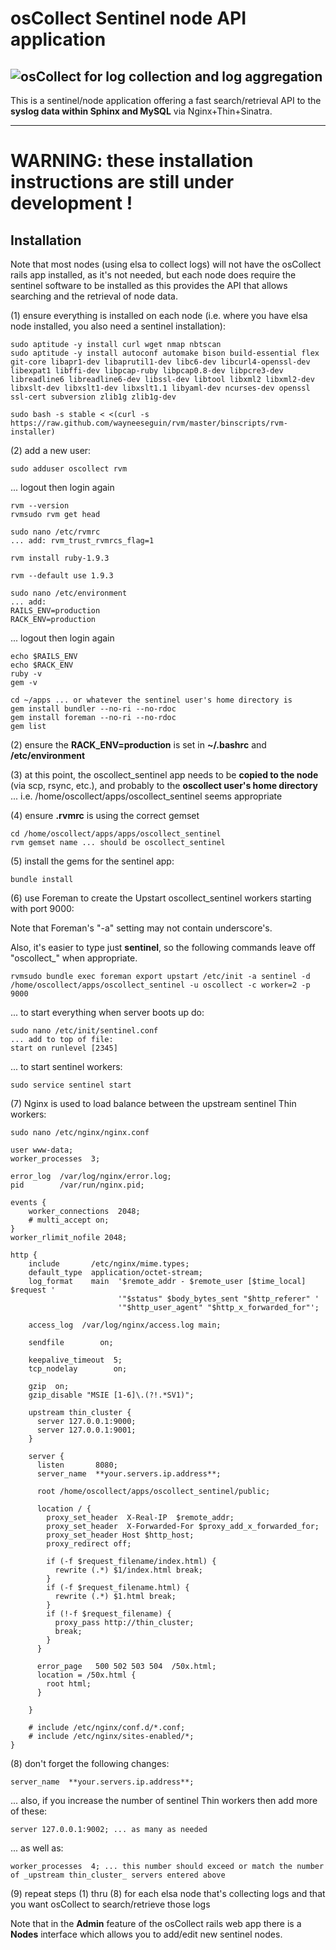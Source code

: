# osCollect Sentinel node API application

## ![osCollect](http://www.clone-systems.com/images/log-collection-aggregation-reporting-open-source.png) for log collection and log aggregation

This is a sentinel/node application offering a fast search/retrieval API to the **syslog data within Sphinx and MySQL** via Nginx+Thin+Sinatra.


***

# WARNING: these installation instructions are still under development !

## Installation

Note that most nodes (using elsa to collect logs) will not have the osCollect rails app installed, as it's not needed, but 
each node does require the sentinel software to be installed as this provides the API that allows searching and the 
retrieval of node data.

(1) ensure everything is installed on each node (i.e. where you have elsa node installed, you also need a sentinel installation):

```
sudo aptitude -y install curl wget nmap nbtscan
sudo aptitude -y install autoconf automake bison build-essential flex git-core libapr1-dev libaprutil1-dev libc6-dev libcurl4-openssl-dev libexpat1 libffi-dev libpcap-ruby libpcap0.8-dev libpcre3-dev libreadline6 libreadline6-dev libssl-dev libtool libxml2 libxml2-dev libxslt-dev libxslt1-dev libxslt1.1 libyaml-dev ncurses-dev openssl ssl-cert subversion zlib1g zlib1g-dev
```

```
sudo bash -s stable < <(curl -s https://raw.github.com/wayneeseguin/rvm/master/binscripts/rvm-installer)
```

(2) add a new user:

```
sudo adduser oscollect rvm
```

... logout then login again

```
rvm --version
rvmsudo rvm get head
```

```
sudo nano /etc/rvmrc
... add: rvm_trust_rvmrcs_flag=1
```

```
rvm install ruby-1.9.3
```

```
rvm --default use 1.9.3
```

```
sudo nano /etc/environment
... add:
RAILS_ENV=production
RACK_ENV=production
```

... logout then login again

```
echo $RAILS_ENV
echo $RACK_ENV
ruby -v
gem -v
```

```
cd ~/apps ... or whatever the sentinel user's home directory is
gem install bundler --no-ri --no-rdoc
gem install foreman --no-ri --no-rdoc
gem list
```

(2) ensure the **RACK_ENV=production** is set in **~/.bashrc** and **/etc/environment**

(3) at this point, the oscollect_sentinel app needs to be **copied to the node** (via scp, rsync, etc.), and 
probably to the **oscollect user's home directory** ... i.e. /home/oscollect/apps/oscollect_sentinel seems appropriate

(4) ensure **.rvmrc** is using the correct gemset

```
cd /home/oscollect/apps/apps/oscollect_sentinel
rvm gemset name ... should be oscollect_sentinel
```

(5) install the gems for the sentinel app:

```
bundle install
```

(6) use Foreman to create the Upstart oscollect_sentinel workers starting with port 9000:

Note that Foreman's "-a" setting may not contain underscore's.

Also, it's easier to type just **sentinel**, so the following commands leave off "oscollect_" when appropriate.

```
rvmsudo bundle exec foreman export upstart /etc/init -a sentinel -d /home/oscollect/apps/oscollect_sentinel -u oscollect -c worker=2 -p 9000
```

... to start everything when server boots up do:

```
sudo nano /etc/init/sentinel.conf
... add to top of file:
start on runlevel [2345]
```

... to start sentinel workers:

```
sudo service sentinel start
```

(7) Nginx is used to load balance between the upstream sentinel Thin workers:

```
sudo nano /etc/nginx/nginx.conf
```

```
user www-data;
worker_processes  3;

error_log  /var/log/nginx/error.log;
pid        /var/run/nginx.pid;

events {
    worker_connections  2048;
    # multi_accept on;
}
worker_rlimit_nofile 2048;

http {
    include       /etc/nginx/mime.types;
    default_type  application/octet-stream;
    log_format    main  '$remote_addr - $remote_user [$time_local] $request '
                        '"$status" $body_bytes_sent "$http_referer" '
                        '"$http_user_agent" "$http_x_forwarded_for"';

    access_log	/var/log/nginx/access.log main;

    sendfile        on;

    keepalive_timeout  5;
    tcp_nodelay        on;

    gzip  on;
    gzip_disable "MSIE [1-6]\.(?!.*SV1)";

    upstream thin_cluster {
      server 127.0.0.1:9000;
      server 127.0.0.1:9001;
    }

    server {
      listen       8080;
      server_name  **your.servers.ip.address**;

      root /home/oscollect/apps/oscollect_sentinel/public;

      location / {
        proxy_set_header  X-Real-IP  $remote_addr;
        proxy_set_header  X-Forwarded-For $proxy_add_x_forwarded_for;
        proxy_set_header Host $http_host;
        proxy_redirect off;

        if (-f $request_filename/index.html) {
          rewrite (.*) $1/index.html break;
        }
        if (-f $request_filename.html) {
          rewrite (.*) $1.html break;
        }
        if (!-f $request_filename) {
          proxy_pass http://thin_cluster;
          break;
        }
      }

      error_page   500 502 503 504  /50x.html;
      location = /50x.html {
        root html;
      }

    }

    # include /etc/nginx/conf.d/*.conf;
    # include /etc/nginx/sites-enabled/*;
}
```

(8) don't forget the following changes:

```
server_name  **your.servers.ip.address**;
```

... also, if you increase the number of sentinel Thin workers then add more of these:

```
server 127.0.0.1:9002; ... as many as needed
```

... as well as:

```
worker_processes  4; ... this number should exceed or match the number of _upstream thin_cluster_ servers entered above
```

(9) repeat steps (1) thru (8) for each elsa node that's collecting logs and that you want osCollect to search/retrieve those logs

Note that in the **Admin** feature of the osCollect rails web app there is a **Nodes** interface which allows you to add/edit new sentinel nodes.
